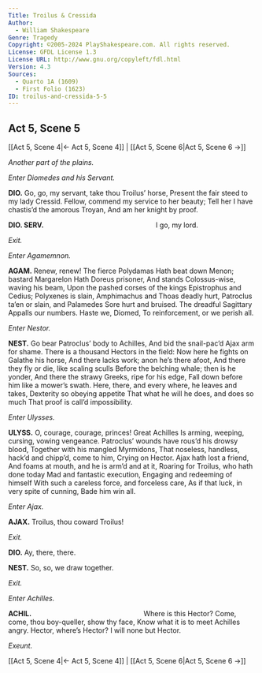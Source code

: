 ```yaml
---
Title: Troilus & Cressida
Author: 
  - William Shakespeare
Genre: Tragedy
Copyright: ©2005-2024 PlayShakespeare.com. All rights reserved.
License: GFDL License 1.3
License URL: http://www.gnu.org/copyleft/fdl.html
Version: 4.3
Sources:
  - Quarto 1A (1609)
  - First Folio (1623)
ID: troilus-and-cressida-5-5
---
```


## Act 5, Scene 5
[[Act 5, Scene 4|← Act 5, Scene 4]] | [[Act 5, Scene 6|Act 5, Scene 6 →]]

*Another part of the plains.*

*Enter Diomedes and his Servant.*

**DIO.**
Go, go, my servant, take thou Troilus’ horse,
Present the fair steed to my lady Cressid.
Fellow, commend my service to her beauty;
Tell her I have chastis’d the amorous Troyan,
And am her knight by proof.

**DIO. SERV.**
                I go, my lord.

*Exit.*

*Enter Agamemnon.*

**AGAM.**
Renew, renew! The fierce Polydamas
Hath beat down Menon; bastard Margarelon
Hath Doreus prisoner,
And stands Colossus-wise, waving his beam,
Upon the pashed corses of the kings
Epistrophus and Cedius; Polyxenes is slain,
Amphimachus and Thoas deadly hurt,
Patroclus ta’en or slain, and Palamedes
Sore hurt and bruised. The dreadful Sagittary
Appalls our numbers. Haste we, Diomed,
To reinforcement, or we perish all.

*Enter Nestor.*

**NEST.**
Go bear Patroclus’ body to Achilles,
And bid the snail-pac’d Ajax arm for shame.
There is a thousand Hectors in the field:
Now here he fights on Galathe his horse,
And there lacks work; anon he’s there afoot,
And there they fly or die, like scaling sculls
Before the belching whale; then is he yonder,
And there the strawy Greeks, ripe for his edge,
Fall down before him like a mower’s swath.
Here, there, and every where, he leaves and takes,
Dexterity so obeying appetite
That what he will he does, and does so much
That proof is call’d impossibility.

*Enter Ulysses.*

**ULYSS.**
O, courage, courage, princes! Great Achilles
Is arming, weeping, cursing, vowing vengeance.
Patroclus’ wounds have rous’d his drowsy blood,
Together with his mangled Myrmidons,
That noseless, handless, hack’d and chipp’d, come to him,
Crying on Hector. Ajax hath lost a friend,
And foams at mouth, and he is arm’d and at it,
Roaring for Troilus, who hath done today
Mad and fantastic execution,
Engaging and redeeming of himself
With such a careless force, and forceless care,
As if that luck, in very spite of cunning,
Bade him win all.

*Enter Ajax.*

**AJAX.**
Troilus, thou coward Troilus!

*Exit.*

**DIO.**
Ay, there, there.

**NEST.**
So, so, we draw together.

*Exit.*

*Enter Achilles.*

**ACHIL.**
                Where is this Hector?
Come, come, thou boy-queller, show thy face,
Know what it is to meet Achilles angry.
Hector, where’s Hector? I will none but Hector.

*Exeunt.*

[[Act 5, Scene 4|← Act 5, Scene 4]] | [[Act 5, Scene 6|Act 5, Scene 6 →]]